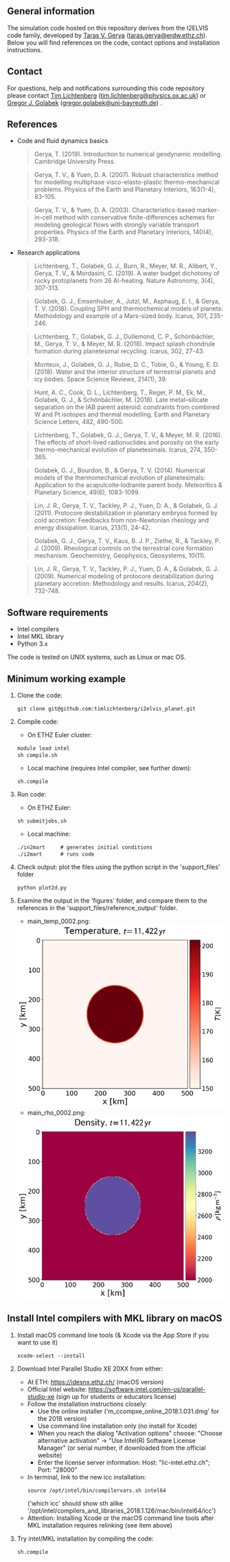 ## General information

The simulation code hosted on this repository derives from the I2ELVIS code family, developed by [Taras V. Gerya](https://erdw.ethz.ch/en/people/profile.taras-gerya.html) (taras.gerya@erdw.ethz.ch). Below you will find references on the code, contact options and installation instructions.

## Contact

For questions, help and notifications surrounding this code repository please contact [Tim Lichtenberg](https://timlichtenberg.net/) (tim.lichtenberg@physics.ox.ac.uk) or [Gregor J. Golabek](http://www.staff.uni-bayreuth.de/~bt303373/) (gregor.golabek@uni-bayreuth.de) .

## References

- Code and fluid dynamics basics

	> Gerya, T. (2019). Introduction to numerical geodynamic modelling. Cambridge University Press.

	> Gerya, T. V., & Yuen, D. A. (2007). Robust characteristics method for modelling multiphase visco-elasto-plastic thermo-mechanical problems. Physics of the Earth and Planetary Interiors, 163(1-4), 83-105.

	> Gerya, T. V., & Yuen, D. A. (2003). Characteristics-based marker-in-cell method with conservative finite-differences schemes for modeling geological flows with strongly variable transport properties. Physics of the Earth and Planetary Interiors, 140(4), 293-318.

- Research applications

	> Lichtenberg, T., Golabek, G. J., Burn, R., Meyer, M. R., Alibert, Y., Gerya, T. V., & Mordasini, C. (2019). A water budget dichotomy of rocky protoplanets from 26 Al-heating. Nature Astronomy, 3(4), 307-313.

	> Golabek, G. J., Emsenhuber, A., Jutzi, M., Asphaug, E. I., & Gerya, T. V. (2018). Coupling SPH and thermochemical models of planets: Methodology and example of a Mars-sized body. Icarus, 301, 235-246.

	> Lichtenberg, T., Golabek, G. J., Dullemond, C. P., Schönbächler, M., Gerya, T. V., & Meyer, M. R. (2018). Impact splash chondrule formation during planetesimal recycling. Icarus, 302, 27-43.

	> Monteux, J., Golabek, G. J., Rubie, D. C., Tobie, G., & Young, E. D. (2018). Water and the interior structure of terrestrial planets and icy bodies. Space Science Reviews, 214(1), 39.

	> Hunt, A. C., Cook, D. L., Lichtenberg, T., Reger, P. M., Ek, M., Golabek, G. J., & Schönbächler, M. (2018). Late metal–silicate separation on the IAB parent asteroid: constraints from combined W and Pt isotopes and thermal modelling. Earth and Planetary Science Letters, 482, 490-500.

	> Lichtenberg, T., Golabek, G. J., Gerya, T. V., & Meyer, M. R. (2016). The effects of short-lived radionuclides and porosity on the early thermo-mechanical evolution of planetesimals. Icarus, 274, 350-365.

	> Golabek, G. J., Bourdon, B., & Gerya, T. V. (2014). Numerical models of the thermomechanical evolution of planetesimals: Application to the acapulcoite‐lodranite parent body. Meteoritics & Planetary Science, 49(6), 1083-1099.

	> Lin, J. R., Gerya, T. V., Tackley, P. J., Yuen, D. A., & Golabek, G. J. (2011). Protocore destabilization in planetary embryos formed by cold accretion: Feedbacks from non-Newtonian rheology and energy dissipation. Icarus, 213(1), 24-42.
	
	> Golabek, G. J., Gerya, T. V., Kaus, B. J. P., Ziethe, R., & Tackley, P. J. (2009). Rheological controls on the terrestrial core formation mechanism. Geochemistry, Geophysics, Geosystems, 10(11).

	> Lin, J. R., Gerya, T. V., Tackley, P. J., Yuen, D. A., & Golabek, G. J. (2009). Numerical modeling of protocore destabilization during planetary accretion: Methodology and results. Icarus, 204(2), 732-748.
	

## Software requirements

- Intel compilers
- Intel MKL library
- Python 3.x

The code is tested on UNIX systems, such as Linux or mac OS.

## Minimum working example

1. Clone the code:
    ```
    git clone git@github.com:timlichtenberg/i2elvis_planet.git
    ```

1. Compile code:
	- On ETHZ Euler cluster:
	```
	module load intel
	sh compile.sh
	```
	- Local machine (requires Intel compiler, see further down):
	```
	sh.compile
	```
1. Run code:
	- On ETHZ Euler:
	```
	sh submitjobs.sh
	```
	- Local machine:
	```
	./in2mart     # generates initial conditions
	./i2mart      # runs code
	```
  
1. Check output: plot the files using the python script in the 'support_files' folder
    ```
    python plot2d.py
    ```

1. Examine the output in the 'figures' folder, and compare them to the references
in the 'support_files/reference_output' folder.

	- main_temp_0002.png:
	
	<img src="support_files/reference_output/main_tmp_0002.png" alt="alt text" width="490" height="425">
	
	- main_rho_0002.png:
	
	<img src="support_files/reference_output/main_rho_0002.png" alt="alt text" width="490" height="425">

## Install Intel compilers with MKL library on macOS

1. Install macOS command line tools (& Xcode via the App Store if you want to use it)
	```
	xcode-select --install
	```

2. Download Intel Parallel Studio XE 20XX from either:
	- At ETH: https://idesnx.ethz.ch/ (macOS version)
	- Official Intel website: https://software.intel.com/en-us/parallel-studio-xe (sign up for students or educators license)
	- Follow the installation instructions closely:
		- Use the online installer ('m_ccompxe_online_2018.1.031.dmg' for the 2018 version)
		- Use command line installation only (no install for Xcode)
		- When you reach the dialog "Activation options" choose: "Choose alternative activation" -> "Use Intel(R) Software License Manager" (or serial number, if downloaded from the official website)
		- Enter the license server information: Host: "lic-intel.ethz.ch"; Port: "28000"
	- In terminal, link to the new icc installation:
		```
		source /opt/intel/bin/compilervars.sh intel64
		```
		('which icc' should show sth alike '/opt/intel/compilers_and_libraries_2018.1.126/mac/bin/intel64/icc')
	- Attention: Installing Xcode or the macOS command line tools after MKL installation requires relinking (see item above)

3. Try intel/MKL installation by compiling the code:
	```
	sh.compile
	```

